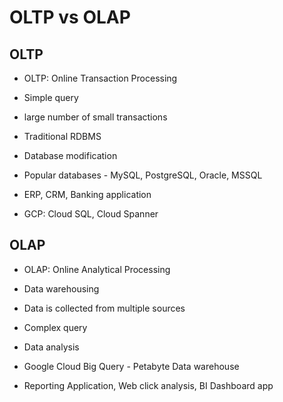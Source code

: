 
# OLTP vs OLAP

## OLTP

  - OLTP: Online Transaction Processing

  - Simple query

  - large number of small transactions

  - Traditional RDBMS

  - Database modification

  - Popular databases - MySQL, PostgreSQL, Oracle, MSSQL

  - ERP, CRM, Banking application

  - GCP: Cloud SQL, Cloud Spanner

## OLAP

  - OLAP: Online Analytical Processing

  - Data warehousing

  - Data is collected from multiple sources

  - Complex query

  - Data analysis

  - Google Cloud Big Query - Petabyte Data warehouse

  - Reporting Application, Web click analysis, BI Dashboard app

